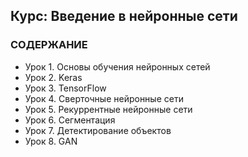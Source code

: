 ## Курс: Введение в нейронные сети

### СОДЕРЖАНИЕ 

- Урок 1. Основы обучения нейронных сетей
- Урок 2. Keras
- Урок 3. TensorFlow
- Урок 4. Сверточные нейронные сети
- Урок 5. Рекуррентные нейронные сети
- Урок 6. Сегментация
- Урок 7. Детектирование объектов
- Урок 8. GAN

